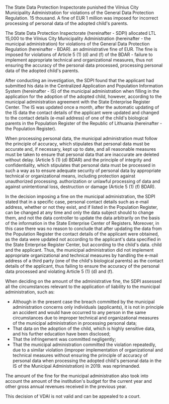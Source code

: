 The State Data Protection Inspectorate punished the Vilnius City Municipality Administration for violations of the General Data Protection Regulation. 15 thousand. A fine of EUR 1 million was imposed for incorrect processing of personal data of the adopted child's parents.

The State Data Protection Inspectorate (hereinafter - SDPI) allocated LTL 15,000 to the Vilnius City Municipality Administration (hereinafter - the municipal administration) for violations of the General Data Protection Regulation (hereinafter - BDAR). an administrative fine of EUR. The fine is imposed for violations of Article 5 (1) (d) and (f) of the BDAR - failure to implement appropriate technical and organizational measures, thus not ensuring the accuracy of the personal data processed, processing personal data of the adopted child's parents.

After conducting an investigation, the SDPI found that the applicant had submitted his data in the Centralized Application and Population Information System (hereinafter - IS) of the municipal administration when filling in the application for the adoption of the adopted child, however, according to the municipal administration agreement with the State Enterprise Register Center. The IS was updated once a month, after the automatic updating of the IS data the contact details of the applicant were updated and changed to the contact details (e-mail address) of one of the child's biological parents in the Population Register of the Republic of Lithuania (hereinafter - the Population Register).

When processing personal data, the municipal administration must follow the principle of accuracy, which stipulates that personal data must be accurate and, if necessary, kept up to date, and all reasonable measures must be taken to ensure that personal data that are inaccurate are deleted without delay. (Article 5 (1) (d) BDAR) and the principle of integrity and confidentiality, which stipulates that personal data must be processed in such a way as to ensure adequate security of personal data by appropriate technical or organizational means, including protection against unauthorized processing. authorization or unlawful processing of data and against unintentional loss, destruction or damage (Article 5 (1) (f) BDAR).

In the decision imposing a fine on the municipal administration, the SDPI stated that in a specific case, personal contact details such as e-mail address, whether or not they exist, and if listed in the Population Register, can be changed at any time and only the data subject should to change them, and not the data controller to update the data arbitrarily on the basis of the information in the State Enterprise Center of Registers. Moreover, in this case there was no reason to conclude that after updating the data from the Population Register the contact details of the applicant were obtained, as the data were updated not according to the applicant's data specified in the State Enterprise Register Center, but according to the child's data. child and the applicant. Thus, the municipal administration did not implement appropriate organizational and technical measures by handling the e-mail address of a third party (one of the child's biological parents) as the contact details of the applicant, thus failing to ensure the accuracy of the personal data processed and violating Article 5 (1) (d) and (f).

When deciding on the amount of the administrative fine, the SDPI assessed all the circumstances relevant to the application of liability to the municipal administration, such as:
- Although in the present case the breach committed by the municipal administration concerns only individuals (applicants), it is not in principle an accident and would have occurred to any person in the same circumstances due to improper technical and organizational measures of the municipal administration in processing personal data;
- That data on the adoption of the child, which is highly sensitive data, and his further education have been disclosed;
- That the infringement was committed negligently;
- That the municipal administration committed the violation repeatedly, due to a similar violation (improper implementation of organizational and technical measures without ensuring the principle of accuracy of personal data when processing the adopted child's personal data in the IS of the Municipal Administration) in 2019. was reprimanded.

The amount of the fine for the municipal administration also took into account the amount of the institution's budget for the current year and other gross annual revenues received in the previous year.

This decision of VDAI is not valid and can be appealed to a court.
